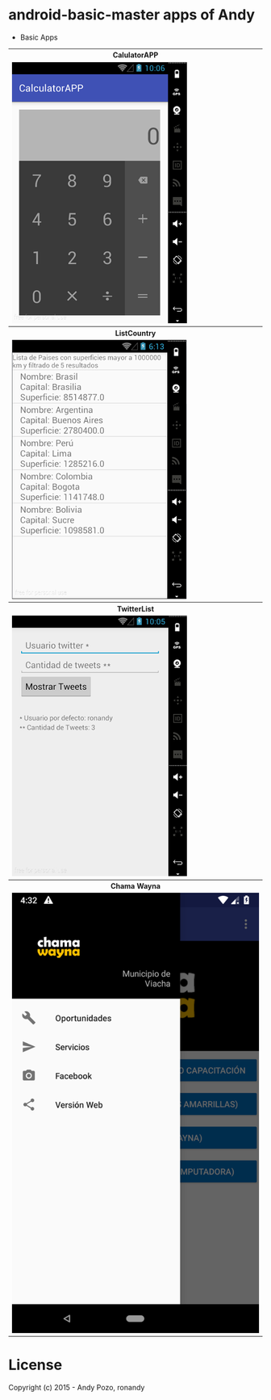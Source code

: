 # android-basic-master apps of Andy

* Basic Apps

<table>
	<tr>
		<th>CalulatorAPP</th>
	</tr>
	<tr>
		<td><img src="https://raw.githubusercontent.com/ronandy/android-basic/master/Screens/calculator.png"/></td>
	</tr>
	<tr>
		<th>ListCountry</th>
	</tr>
	<tr>
		<td><img src="https://raw.githubusercontent.com/ronandy/android-basic/master/Screens/listcountry.png"/></td>
	</tr>
	<tr>
		<th>TwitterList</th>		
	</tr>
	<tr>
		<td><img src="https://raw.githubusercontent.com/ronandy/android-basic/master/Screens/twitterlist.png"/></td>
	</tr>
	<tr>
		<th>Chama Wayna</th>		
	</tr>
	<tr>
		<td><img src="https://raw.githubusercontent.com/ronandy/android-basic/master/Screens/chamawayna_2.png"/></td>
	</tr>
</table>

# License
Copyright (c) 2015 - Andy Pozo, ronandy
